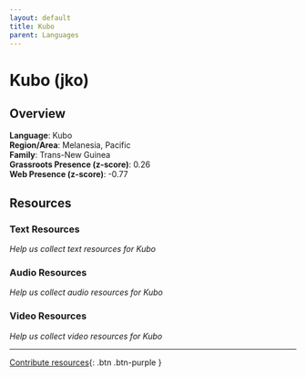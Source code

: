 ```yaml
---
layout: default
title: Kubo
parent: Languages
---
```


# Kubo (jko)

## Overview

**Language**: Kubo  
**Region/Area**: Melanesia, Pacific  
**Family**: Trans-New Guinea  
**Grassroots Presence (z-score)**: 0.26  
**Web Presence (z-score)**: -0.77  

## Resources

### Text Resources
*Help us collect text resources for Kubo*

### Audio Resources
*Help us collect audio resources for Kubo*

### Video Resources
*Help us collect video resources for Kubo*

---

[Contribute resources](https://forms.office.com/e/1SfLJx3u1r){: .btn .btn-purple }
